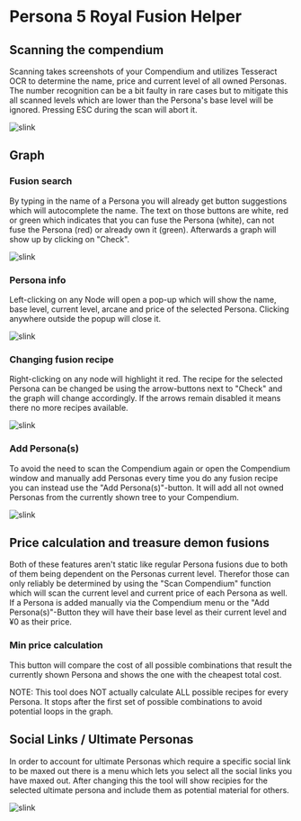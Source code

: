 # Persona 5 Royal Fusion Helper

## Scanning the compendium
Scanning takes screenshots of your Compendium and utilizes Tesseract OCR to determine the name, price and current level of all owned Personas. The number recognition can be a bit faulty in rare cases but to mitigate this all scanned levels which are lower than the Persona's base level will be ignored.
Pressing ESC during the scan will abort it.


![slink](./example_gifs/scan.gif)

## Graph
### Fusion search
By typing in the name of a Persona you will already get button suggestions which will autocomplete the name. The text on those buttons are white, red or green which indicates that you can fuse the Persona (white), can not fuse the Persona (red) or already own it (green). Afterwards a graph will show up by clicking on "Check".


![slink](./example_gifs/check.gif)
### Persona info
Left-clicking on any Node will open a pop-up which will show the name, base level, current level, arcane and price of the selected Persona. Clicking anywhere outside the popup will close it.


![slink](./example_gifs/persona_info.gif)
### Changing fusion recipe
Right-clicking on any node will highlight it red. The recipe for the selected Persona can be changed be using the arrow-buttons next to "Check" and the graph will change accordingly.
If the arrows remain disabled it means there no more recipes available.


![slink](./example_gifs/change_recipe.gif)
### Add Persona(s)
To avoid the need to scan the Compendium again or open the Compendium window and manually add Personas every time you do any fusion recipe you can instead use the "Add Persona(s)"-button. It will add all not owned Personas from the currently shown tree to your Compendium. 


![slink](./example_gifs/add_personas.gif)

## Price calculation and treasure demon fusions
Both of these features aren't static like regular Persona fusions due to both of them being dependent on the Personas current level. Therefor those can only reliably be determined by using the "Scan Compendium" function which will scan the current level and current price of each Persona as well. If a Persona is added manually via the Compendium menu or the "Add Persona(s)"-Button they will have their base level as their current level and ¥0 as their price. 
 
### Min price calculation
This button will compare the cost of all possible combinations that result the currently shown Persona and shows the one
with the cheapest total cost.

NOTE: This tool does NOT actually calculate ALL possible recipes for every Persona. It stops after the first set of possible combinations to avoid potential loops in the graph.

## Social Links / Ultimate Personas
In order to account for ultimate Personas which require a specific social link to be maxed out there is a menu which lets you select all the social links you have maxed out. After changing this the tool will show recipies for the selected ultimate persona and include them as potential material for others.


![slink](./example_gifs/add_slink.gif)